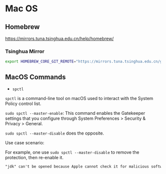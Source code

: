 # Mac OS

## Homebrew

https://mirrors.tuna.tsinghua.edu.cn/help/homebrew/

### Tsinghua Mirror

```sh
export HOMEBREW_CORE_GIT_REMOTE="https://mirrors.tuna.tsinghua.edu.cn/git/homebrew/homebrew-core.git"
```

## MacOS Commands

* `spctl`

`spctl` is a command-line tool on macOS used to interact with the System Policy control list.

`sudo spctl --master-enable`: This command enables the Gatekeeper settings that you configure through System Preferences > Security & Privacy > General.

`sudo spctl --master-disable` does the opposite.

Use case scenario:

For example, one use `sudo spctl --master-disable` to remove the protection, then re-enable it.

```txt
"jdk" can't be opened because Apple cannot check it for malicious software.
```
